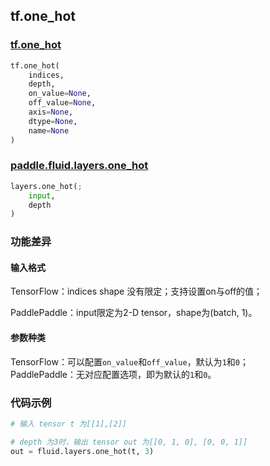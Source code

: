 
## tf.one_hot

### [tf.one_hot](https://www.tensorflow.org/api_docs/python/tf/one_hot)
``` python
tf.one_hot(
    indices,
    depth,
    on_value=None,
    off_value=None,
    axis=None,
    dtype=None,
    name=None
)
```

### [paddle.fluid.layers.one_hot](http://paddlepaddle.org/documentation/docs/zh/1.2/api_cn/layers_cn.html#one-hot)
``` python
layers.one_hot(;
    input, 
    depth
)
```

### 功能差异
#### 输入格式
TensorFlow：indices shape 没有限定；支持设置on与off的值；

PaddlePaddle：input限定为2-D tensor，shape为(batch, 1)。

#### 参数种类
TensorFlow：可以配置`on_value`和`off_value`，默认为`1`和`0`；  
PaddlePaddle：无对应配置选项，即为默认的`1`和`0`。

### 代码示例
```python
# 输入 tensor t 为[[1],[2]]

# depth 为3时，输出 tensor out 为[[0, 1, 0], [0, 0, 1]]
out = fluid.layers.one_hot(t, 3)
```

